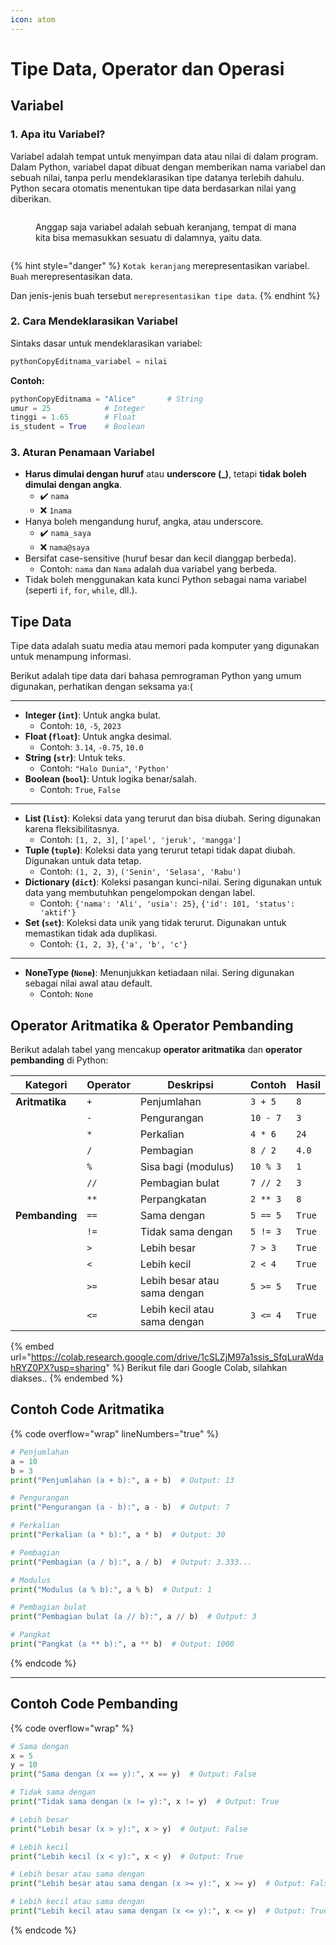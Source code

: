 ```yaml
---
icon: atom
---
```


# Tipe Data, Operator dan Operasi

## Variabel

### 1. Apa itu Variabel?

Variabel adalah tempat untuk menyimpan data atau nilai di dalam program. Dalam Python, variabel dapat dibuat dengan memberikan nama variabel dan sebuah nilai, tanpa perlu mendeklarasikan tipe datanya terlebih dahulu. Python secara otomatis menentukan tipe data berdasarkan nilai yang diberikan.

<figure><img src="https://lh7-rt.googleusercontent.com/docsz/AD_4nXdSEOOWHG7MeNwvGpSehX_BbtDumjUim4sJfG-HHYkaPXo6mhXlwz2ffDCZuif6WqYRvPmTfAfvpv173rcqEtCL_o7tMmE_NHMGxyWt3JvWpX4BMfYo4Ipg3oztfnkqY0ofdpmraKGuS0rqkkKhAirotYUK?key=CAmvbDG6f-5iZFMmcQosyw" alt=""><figcaption><p>Anggap saja variabel adalah sebuah keranjang, tempat di mana kita bisa memasukkan sesuatu di dalamnya, yaitu data.</p></figcaption></figure>

<figure><img src="https://lh7-rt.googleusercontent.com/docsz/AD_4nXcZ1aJFQ_AiKRK_1trowYd7RhSi6prB-0ggpN7Q1scF_ziHuKT2vRLbYyzaftwmYsCbr3LKRM1vj8A-DFq5Bg7ALE6VetIaSl0ewiAsDUo5xq5fqeALaVODrwfB0bbKOToP9DpxX1aGXhoLTId-OJyf9VKu?key=CAmvbDG6f-5iZFMmcQosyw" alt=""><figcaption></figcaption></figure>

{% hint style="danger" %}
`Kotak keranjang` merepresentasikan variabel. `Buah` merepresentasikan data.

Dan jenis-jenis buah tersebut `merepresentasikan tipe data`.
{% endhint %}

### **2. Cara Mendeklarasikan Variabel**

Sintaks dasar untuk mendeklarasikan variabel:

```python
pythonCopyEditnama_variabel = nilai
```

**Contoh:**

```python
pythonCopyEditnama = "Alice"       # String
umur = 25            # Integer
tinggi = 1.65        # Float
is_student = True    # Boolean
```

### **3. Aturan Penamaan Variabel**

* **Harus dimulai dengan huruf** atau **underscore (\_)**, tetapi **tidak boleh dimulai dengan angka**.
  * ✔️ `nama`
  * ❌ `1nama`
* Hanya boleh mengandung huruf, angka, atau underscore.
  * ✔️ `nama_saya`
  * ❌ `nama@saya`
* Bersifat case-sensitive (huruf besar dan kecil dianggap berbeda).
  * Contoh: `nama` dan `Nama` adalah dua variabel yang berbeda.
* Tidak boleh menggunakan kata kunci Python sebagai nama variabel (seperti `if`, `for`, `while`, dll.).



## Tipe Data

Tipe data adalah suatu media atau memori pada komputer yang digunakan untuk menampung informasi.

Berikut adalah tipe data dari bahasa pemrograman Python yang umum digunakan, perhatikan dengan seksama ya:(&#x20;

***

* **Integer (`int`)**: Untuk angka bulat.
  * Contoh: `10`, `-5`, `2023`
* **Float (`float`)**: Untuk angka desimal.
  * Contoh: `3.14`, `-0.75`, `10.0`
* **String (`str`)**: Untuk teks.
  * Contoh: `"Halo Dunia"`, `'Python'`
* **Boolean (`bool`)**: Untuk logika benar/salah.
  * Contoh: `True`, `False`

***

* **List (`list`)**: Koleksi data yang terurut dan bisa diubah. Sering digunakan karena fleksibilitasnya.
  * Contoh: `[1, 2, 3]`, `['apel', 'jeruk', 'mangga']`
* **Tuple (`tuple`)**: Koleksi data yang terurut tetapi tidak dapat diubah. Digunakan untuk data tetap.
  * Contoh: `(1, 2, 3)`, `('Senin', 'Selasa', 'Rabu')`
* **Dictionary (`dict`)**: Koleksi pasangan kunci-nilai. Sering digunakan untuk data yang membutuhkan pengelompokan dengan label.
  * Contoh: `{'nama': 'Ali', 'usia': 25}`, `{'id': 101, 'status': 'aktif'}`
* **Set (`set`)**: Koleksi data unik yang tidak terurut. Digunakan untuk memastikan tidak ada duplikasi.
  * Contoh: `{1, 2, 3}`, `{'a', 'b', 'c'}`

***

* **NoneType (`None`)**: Menunjukkan ketiadaan nilai. Sering digunakan sebagai nilai awal atau default.
  * Contoh: `None`

## Operator Aritmatika & Operator Pembanding

Berikut adalah tabel yang mencakup **operator aritmatika** dan **operator pembanding** di Python:

| **Kategori**   | **Operator** | **Deskripsi**                | **Contoh** | **Hasil** |
| -------------- | ------------ | ---------------------------- | ---------- | --------- |
| **Aritmatika** | `+`          | Penjumlahan                  | `3 + 5`    | `8`       |
|                | `-`          | Pengurangan                  | `10 - 7`   | `3`       |
|                | `*`          | Perkalian                    | `4 * 6`    | `24`      |
|                | `/`          | Pembagian                    | `8 / 2`    | `4.0`     |
|                | `%`          | Sisa bagi (modulus)          | `10 % 3`   | `1`       |
|                | `//`         | Pembagian bulat              | `7 // 2`   | `3`       |
|                | `**`         | Perpangkatan                 | `2 ** 3`   | `8`       |
| **Pembanding** | `==`         | Sama dengan                  | `5 == 5`   | `True`    |
|                | `!=`         | Tidak sama dengan            | `5 != 3`   | `True`    |
|                | `>`          | Lebih besar                  | `7 > 3`    | `True`    |
|                | `<`          | Lebih kecil                  | `2 < 4`    | `True`    |
|                | `>=`         | Lebih besar atau sama dengan | `5 >= 5`   | `True`    |
|                | `<=`         | Lebih kecil atau sama dengan | `3 <= 4`   | `True`    |



{% embed url="https://colab.research.google.com/drive/1cSLZjM97a1ssis_SfqLuraWdahRYZ0PX?usp=sharing" %}
Berikut file dari Google Colab, silahkan diakses..
{% endembed %}

## Contoh Code Aritmatika

{% code overflow="wrap" lineNumbers="true" %}
```python
# Penjumlahan
a = 10
b = 3
print("Penjumlahan (a + b):", a + b)  # Output: 13

# Pengurangan
print("Pengurangan (a - b):", a - b)  # Output: 7

# Perkalian
print("Perkalian (a * b):", a * b)  # Output: 30

# Pembagian
print("Pembagian (a / b):", a / b)  # Output: 3.333...

# Modulus
print("Modulus (a % b):", a % b)  # Output: 1

# Pembagian bulat
print("Pembagian bulat (a // b):", a // b)  # Output: 3

# Pangkat
print("Pangkat (a ** b):", a ** b)  # Output: 1000

```
{% endcode %}

***

## Contoh Code Pembanding

{% code overflow="wrap" %}
```python
# Sama dengan
x = 5
y = 10
print("Sama dengan (x == y):", x == y)  # Output: False

# Tidak sama dengan
print("Tidak sama dengan (x != y):", x != y)  # Output: True

# Lebih besar
print("Lebih besar (x > y):", x > y)  # Output: False

# Lebih kecil
print("Lebih kecil (x < y):", x < y)  # Output: True

# Lebih besar atau sama dengan
print("Lebih besar atau sama dengan (x >= y):", x >= y)  # Output: False

# Lebih kecil atau sama dengan
print("Lebih kecil atau sama dengan (x <= y):", x <= y)  # Output: True
```
{% endcode %}
